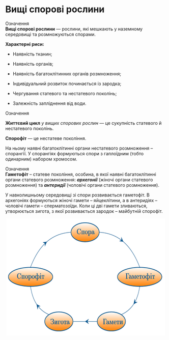 # Вищі спорові рослини

<div class="eoz-wrap">
<span class="eoz">Означення</span>
<div class="eoz-text">
<b>Вищi споровi рослини</b> — рослини, якi мешкають у наземному середовищi та розмножуються спорами.
</div>
</div>

**Характерні риси:**

-   Наявність тканин;

-   Наявність органів;

-   Наявність багатоклітинних органів розмноження;

-   Індивідуальний розвиток починається із зародка;

-   Чергування статевого та нестатевого поколінь;

-   Залежність запліднення від води.

<div class="eoz-wrap">
<span class="eoz">Означення</span>
<div class="eoz-text">
<p><b>Життєвий цикл</b> <i>у вищих спорових рослин</i> — це сукупнiсть статевого й нестатевого поколiнь.</p>
<b>Спорофiт</b> — це нестатеве поколiння.
</div>
</div>

На ньому наявні багатоклітинні органи нестатевого розмноження – <span class="p1">спорангії</span>. У спорангіях формуються спори з гаплоїдним (тобто одинарним) набором хромосом.

<div class="eoz-wrap">
<span class="eoz">Означення</span>
<div class="eoz-text">
<b>Гаметофiт</b> – статеве поколiння, особина, в якої наявнi багатоклiтиннi органи статевого розмноження: <b><i>архегонiї</i></b> (жiночi органи статевого розмноження) та <b><i>антеридiї</i></b> (чоловiчi органи статевого розмноження).
</div>
</div>

У навколишньому середовищі зі спори розвивається гаметофіт. В архегоніях формуються жіночі гамети – яйцеклітини, а в антеридіях – чоловічі гамети – сперматозоїди. Коли ці дві гамети зливаються, утворюється зигота, з якої розвивається зародок – майбутній спорофіт.

<div align="center">
<img src="cykl1.png">
</div>
